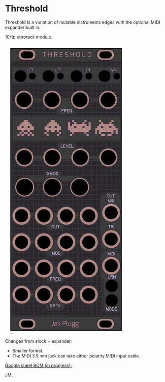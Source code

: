 # Threshold
Threshold Is a variation of mutable instruments edges with the optional MIDI expander built in.

10Hp eurorack module.

![Panel render](panel1.jpg)

Changes from stock + expander: 
* Smaller format.
* The MIDI 3.5 mm jack can take either polarity MIDI input cable.

[Google sheet BOM (in progress):](https://docs.google.com/spreadsheets/d/1nCMJflaLFtwUi6HDH4o52J6lPIyUTL-9VEssIF-3D1U/edit?usp=sharing)

JM.





